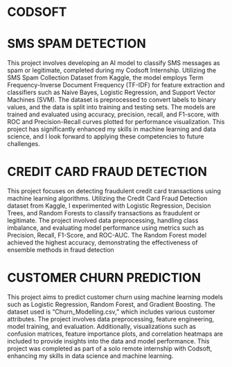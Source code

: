 # CODSOFT

# SMS SPAM DETECTION
This project involves developing an AI model to classify SMS messages as spam or legitimate, completed during my Codsoft Internship. Utilizing the SMS Spam Collection Dataset from Kaggle, the model employs Term Frequency-Inverse Document Frequency (TF-IDF) for feature extraction and classifiers such as Naive Bayes, Logistic Regression, and Support Vector Machines (SVM). The dataset is preprocessed to convert labels to binary values, and the data is split into training and testing sets. The models are trained and evaluated using accuracy, precision, recall, and F1-score, with ROC and Precision-Recall curves plotted for performance visualization. This project has significantly enhanced my skills in machine learning and data science, and I look forward to applying these competencies to future challenges.

# CREDIT CARD FRAUD DETECTION
This project focuses on detecting fraudulent credit card transactions using machine learning algorithms. Utilizing the Credit Card Fraud Detection dataset from Kaggle, I experimented with Logistic Regression, Decision Trees, and Random Forests to classify transactions as fraudulent or legitimate. The project involved data preprocessing, handling class imbalance, and evaluating model performance using metrics such as Precision, Recall, F1-Score, and ROC-AUC. The Random Forest model achieved the highest accuracy, demonstrating the effectiveness of ensemble methods in fraud detection

# CUSTOMER CHURN PREDICTION
This project aims to predict customer churn using machine learning models such as Logistic Regression, Random Forest, and Gradient Boosting. The dataset used is “Churn_Modelling.csv,” which includes various customer attributes. The project involves data preprocessing, feature engineering, model training, and evaluation. Additionally, visualizations such as confusion matrices, feature importance plots, and correlation heatmaps are included to provide insights into the data and model performance. This project was completed as part of a solo remote internship with Codsoft, enhancing my skills in data science and machine learning.
